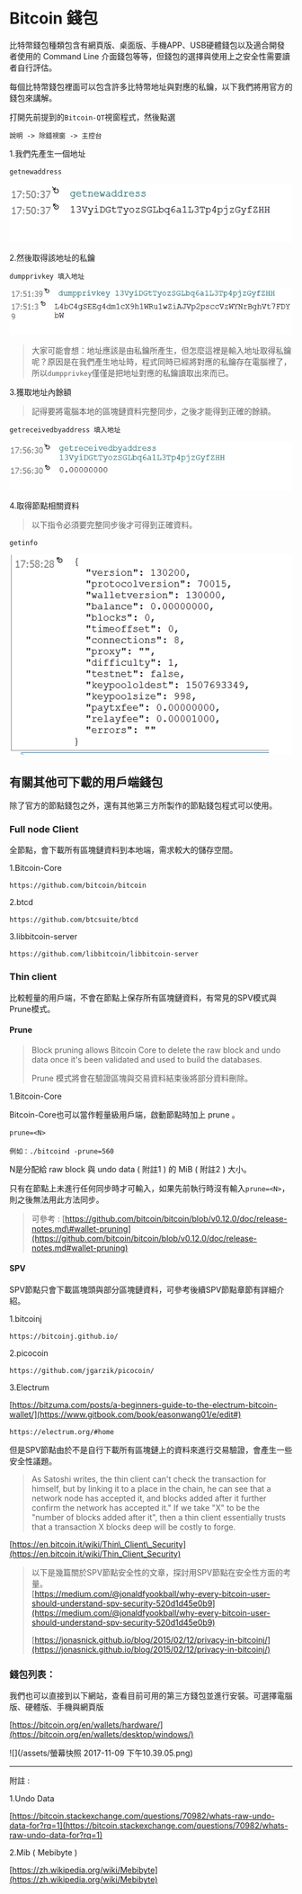 # Bitcoin 錢包

比特幣錢包種類包含有網頁版、桌面版、手機APP、USB硬體錢包以及適合開發者使用的 Command Line 介面錢包等等，但錢包的選擇與使用上之安全性需要讀者自行評估。

每個比特幣錢包裡面可以包含許多比特幣地址與對應的私鑰，以下我們將用官方的錢包來講解。

打開先前提到的`Bitcoin-QT`視窗程式，然後點選

```
說明 -> 除錯視窗 -> 主控台
```

1.我們先產生一個地址

```
getnewaddress
```

![](/assets/newadd.png)

2.然後取得該地址的私鑰

```
dumpprivkey 填入地址
```

![](/assets/newadd1.png)

> 大家可能會想：地址應該是由私鑰所產生，但怎麼這裡是輸入地址取得私鑰呢？原因是在我們產生地址時，程式同時已經將對應的私鑰存在電腦裡了，所以`dumpprivkey`僅僅是把地址對應的私鑰讀取出來而已。

3.獲取地址內餘額

> 記得要將電腦本地的區塊鏈資料完整同步，之後才能得到正確的餘額。

```
getreceivedbyaddress 填入地址
```

![](/assets/newadd2.png)

4.取得節點相關資料

> 以下指令必須要完整同步後才可得到正確資料。

```
getinfo
```

![](/assets/newadd3.png)

## 有關其他可下載的用戶端錢包

除了官方的節點錢包之外，還有其他第三方所製作的節點錢包程式可以使用。

### Full node Client

全節點，會下載所有區塊鏈資料到本地端，需求較大的儲存空間。

1.Bitcoin-Core

```
https://github.com/bitcoin/bitcoin
```

2.btcd

```
https://github.com/btcsuite/btcd
```

3.libbitcoin-server

```
https://github.com/libbitcoin/libbitcoin-server
```

### Thin client

比較輕量的用戶端，不會在節點上保存所有區塊鏈資料，有常見的SPV模式與Prune模式。

#### Prune

> Block pruning allows Bitcoin Core to delete the raw block and undo data once it's been validated and used to build the databases.
>
> Prune 模式將會在驗證區塊與交易資料結束後將部分資料刪除。

1.Bitcoin-Core

Bitcoin-Core也可以當作輕量級用戶端，啟動節點時加上 prune 。

```
prune=<N>

例如：./bitcoind -prune=560
```

N是分配給 raw block 與 undo data \( 附註1 \) 的 MiB \( 附註2 \) 大小。

只有在節點上未進行任何同步時才可輸入，如果先前執行時沒有輸入`prune=<N>`，則之後無法用此方法同步。

> 可參考 : [https://github.com/bitcoin/bitcoin/blob/v0.12.0/doc/release-notes.md\#wallet-pruning](https://github.com/bitcoin/bitcoin/blob/v0.12.0/doc/release-notes.md#wallet-pruning)

#### SPV

SPV節點只會下載區塊頭與部分區塊鏈資料，可參考後續SPV節點章節有詳細介紹。

1.bitcoinj

```
https://bitcoinj.github.io/
```

2.picocoin

```
https://github.com/jgarzik/picocoin/
```

3.Electrum

[https://bitzuma.com/posts/a-beginners-guide-to-the-electrum-bitcoin-wallet/](https://www.gitbook.com/book/easonwang01/e/edit#)

```
https://electrum.org/#home
```

但是SPV節點由於不是自行下載所有區塊鏈上的資料來進行交易驗證，會產生一些安全性議題。

> As Satoshi writes, the thin client can't check the transaction for himself, but by linking it to a place in the chain, he can see that a network node has accepted it, and blocks added after it further confirm the network has accepted it." If we take "X" to be the "number of blocks added after it", then a thin client essentially trusts that a transaction X blocks deep will be costly to forge.

[https://en.bitcoin.it/wiki/Thin\_Client\_Security](https://en.bitcoin.it/wiki/Thin_Client_Security)

> 以下是幾篇關於SPV節點安全性的文章，探討用SPV節點在安全性方面的考量。  
> [https://medium.com/@jonaldfyookball/why-every-bitcoin-user-should-understand-spv-security-520d1d45e0b9](https://medium.com/@jonaldfyookball/why-every-bitcoin-user-should-understand-spv-security-520d1d45e0b9)
>
> [https://jonasnick.github.io/blog/2015/02/12/privacy-in-bitcoinj/](https://jonasnick.github.io/blog/2015/02/12/privacy-in-bitcoinj/)

### 錢包列表：

我們也可以直接到以下網站，查看目前可用的第三方錢包並進行安裝。可選擇電腦版、硬體版、手機與網頁版

[https://bitcoin.org/en/wallets/hardware/](https://bitcoin.org/en/wallets/desktop/windows/)

![](/assets/螢幕快照 2017-11-09 下午10.39.05.png)

---

附註 :

1.Undo Data

[https://bitcoin.stackexchange.com/questions/70982/whats-raw-undo-data-for?rq=1](https://bitcoin.stackexchange.com/questions/70982/whats-raw-undo-data-for?rq=1)

2.Mib \( Mebibyte \)

[https://zh.wikipedia.org/wiki/Mebibyte](https://zh.wikipedia.org/wiki/Mebibyte)

